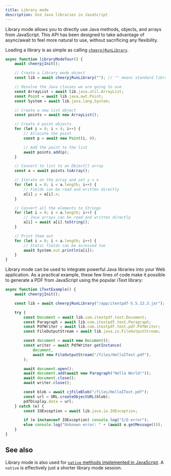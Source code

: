 ```yaml
---
title: Library mode
description: Use Java libraries in JavaScript
---
```


Library mode allows you to directly use Java methods, objects, and arrays from JavaScript. This API has been designed to take advantage of async/await to feel more natural to use, without sacrificing any flexibility.

Loading a library is as simple as calling [`cheerpjRunLibrary`].

```js
async function libraryModeTour() {
	await cheerpjInit();

	// Create a library mode object
	const lib = await cheerpjRunLibrary(""); // "" means standard library only

	// Resolve the Java classes we are going to use
	const ArrayList = await lib.java.util.ArrayList;
	const Point = await lib.java.awt.Point;
	const System = await lib.java.lang.System;

	// Create a new list object
	const points = await new ArrayList();

	// Create 4 point objects
	for (let i = 0; i < 4; i++) {
		// Allocate the point
		const p = await new Point(i, 0);

		// Add the point to the list
		await points.add(p);
	}

	// Convert to list to an Object[] array
	const a = await points.toArray();

	// Iterate on the array and set y = x
	for (let i = 0; i < a.length; i++) {
		// Fields can be read and written directly
		a[i].y = a[i].x;
	}

	// Convert all the elements to Strings
	for (let i = 0; i < a.length; i++) {
		// Java arrays can be read and written directly
		a[i] = await a[i].toString();
	}

	// Print them out
	for (let i = 0; i < a.length; i++) {
		// Static fields can be accessed too
		await System.out.println(a[i]);
	}
}
```

Library mode can be used to integrate powerful Java libraries into your Web application. As a practical example, these few lines of code make it possible to generate a PDF from JavaScript using the popular iText library:

```js
async function iTextExample() {
	await cheerpjInit();

	const lib = await cheerpjRunLibrary("/app/itextpdf-5.5.13.3.jar");

	try {
		const Document = await lib.com.itextpdf.text.Document;
		const Paragraph = await lib.com.itextpdf.text.Paragraph;
		const PdfWriter = await lib.com.itextpdf.text.pdf.PdfWriter;
		const FileOutputStream = await lib.java.io.FileOutputStream;

		const document = await new Document();
		const writer = await PdfWriter.getInstance(
			document,
			await new FileOutputStream("/files/HelloIText.pdf"),
		);

		await document.open();
		await document.add(await new Paragraph("Hello World!"));
		await document.close();
		await writer.close();

		const blob = await cjFileBlob("/files/HelloIText.pdf");
		const url = URL.createObjectURL(blob);
		pdfDisplay.data = url;
	} catch (e) {
		const IOException = await lib.java.io.IOException;

		if (e instanceof IOException) console.log("I/O error");
		else console.log("Unknown error: " + (await e.getMessage()));
	}
}
```

## See also

Library mode is also used for [`native` methods implemented in JavaScript][JNI]. A `native` is effectively just a shorter library mode session.

[JNI]: /cheerpj3/guides/Implementing-Java-native-methods-in-JavaScript
[`cheerpjRunLibrary`]: /cheerpj3/reference/cheerpjRunLibrary
